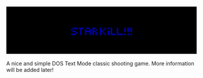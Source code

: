 ![STAR KILL](https://raw.githubusercontent.com/PhantasarProductions/StarKill/master/Game%20Jolt/Banner.png)

A nice and simple DOS Text Mode classic shooting game.
More information will be added later!
